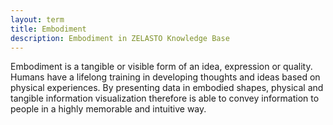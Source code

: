 ```yaml
---
layout: term
title: Embodiment
description: Embodiment in ZELASTO Knowledge Base
---
```

Embodiment is a tangible or visible form of an idea, expression or quality. Humans have a lifelong training in developing thoughts and ideas based on physical experiences. By presenting data in embodied shapes, physical and tangible information visualization therefore is able to convey information to people in a highly memorable and intuitive way.

